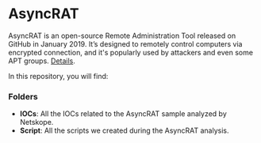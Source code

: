 # AsyncRAT
AsyncRAT is an open-source Remote Administration Tool released on GitHub in January 2019. It’s designed to remotely control computers via encrypted connection, and it's popularly used by attackers and even some APT groups. [Details](https://netskope.com/blog/asyncrat-analysis). 

In this repository, you will find:

### Folders
* **IOCs**: All the IOCs related to the AsyncRAT sample analyzed by Netskope.
* **Script**: All the scripts we created during the AsyncRAT analysis.
